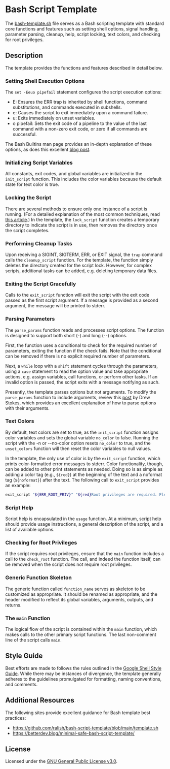 # Bash Script Template
The [bash-template.sh](./bash-template.sh) file serves as a Bash scripting template with standard core functions and features such as setting shell options, signal handling, parameter parsing, cleanup, help, script locking, text colors, and checking for root privileges.

## Description
The template provides the functions and features described in detail below.

### Setting Shell Execution Options
The `set -Eeuo pipefail` statement configures the script execution options:

+ E: Ensures the ERR trap is inherited by shell functions, command substitutions, and commands executed in subshells.
+ e: Causes the script to exit immediately upon a command failure.
+ u: Exits immediately on unset variables.
+ o pipefail: Sets the exit code of a pipeline to the value of the last command with a non-zero exit code, or zero if all commands are successful.

The Bash Builtins man page provides an in-depth explanation of these options, as does this excellent [blog post](https://vaneyckt.io/posts/safer_bash_scripts_with_set_euxo_pipefail/).

### Initializing Script Variables
All constants, exit codes, and global variables are initialized in the `init_script` function. This includes the color variables because the default state for text color is true.

### Locking the Script
There are several methods to ensure only one instance of a script is running. (For a detailed explanation of the most common techniques, read [this article](https://www.baeldung.com/linux/bash-ensure-instance-running).) In the template, the `lock_script` function creates a temporary directory to indicate the script is in use, then removes the directory once the script completes.

### Performing Cleanup Tasks
Upon receiving a SIGINT, SIGTERM, ERR, or EXIT signal, the `trap` command calls the `cleanup_script` function. For the template, the function simply deletes the directory created for the script lock. However, for complex scripts, additional tasks can be added, e.g. deleting temporary data files.

### Exiting the Script Gracefully
Calls to the `exit_script` function will exit the script with the exit code passed as the first script argument. If a message is provided as a second argument, the message will be printed to stderr.

### Parsing Parameters
The `parse_params` function reads and processes script options. The function is designed to support both short (-) and long (--) options.

First, the function uses a conditional to check for the required number of parameters, exiting the function if the check fails. Note that the conditional can be removed if there is no explicit required number of parameters.

Next, a `while` loop with a `shift` statement cycles through the parameters, using a `case` statement to read the option value and take appropriate actions, e.g. assign variables, call functions, or perform other tasks. If an invalid option is passed, the script exits with a message notifying as such.

Presently, the template parses options but not arguments. To modify the `parse_params` function to include arguments, review this [post](https://medium.com/@Drew_Stokes/bash-argument-parsing-54f3b81a6a8f) by Drew Stokes, which provides an excellent explanation of how to parse options with their arguments.

### Text Colors
By default, text colors are set to true, as the `init_script` function assigns color variables and sets the global variable `no_color` to false. Running the script with the -n or --no-color option resets `no_color` to true, and the `unset_colors` function will then reset the color variables to null values.

In the template, the only use of color is by the `exit_script` function, which prints color-formatted error messages to stderr. Color functionality, though, can be added to other print statements as needed. Doing so is as simple as adding a color tag (e.g., `${red}`) at the beginning of the text and a noformat tag (`${noformat}`) after the text. The following call to `exit_script` provides an example:

```bash
exit_script "${ERR_ROOT_PRIV}" "${red}Root privileges are required. Please run as root or with sudo.${noformat}"
```

### Script Help
Script help is encapsulated in the `usage` function. At a minimum, script help should provide usage instructions, a general description of the script, and a list of available options.

### Checking for Root Privileges
If the script requires root privileges, ensure that the `main` function includes a call to the `check_root` function. The call, and indeed the function itself, can be removed when the script does not require root privileges.

### Generic Function Skeleton
The generic function called `function_name` serves as skeleton to be customized as appropriate. It should be renamed as appropriate, and the header modified to reflect its global variables, arguments, outputs, and returns.

### The `main` Function
The logical flow of the script is contained within the `main` function, which makes calls to the other primary script functions. The last non-comment line of the script calls `main`. 

## Style Guide
Best efforts are made to follows the rules outlined in the [Google Shell Style Guide](https://google.github.io/styleguide/shellguide.html). While there may be instances of divergence, the template generally adheres to the guidelines promulgated for formatting, naming conventions, and comments. 

## Additional Resources
The following sites provide excellent guidance for Bash template best practices:

+ <https://github.com/ralish/bash-script-template/blob/main/template.sh>
+ <https://betterdev.blog/minimal-safe-bash-script-template/>

## License
Licensed under the [GNU General Public License v3.0](../LICENSE).

